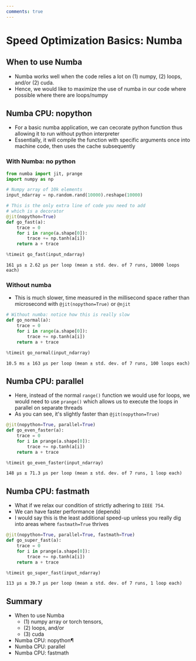 ```yaml
---
comments: true
---
```


# Speed Optimization Basics: Numba

## When to use Numba
- Numba works well when the code relies a lot on (1) numpy, (2) loops, and/or (2) cuda.
- Hence, we would like to maximize the use of numba in our code where possible where there are loops/numpy

## Numba CPU: nopython
- For a basic numba application, we can cecorate python function thus allowing it to run without python interpreter
- Essentially, it will compile the function with specific arguments once into machine code, then uses the cache subsequently

### With Numba: no python


```python
from numba import jit, prange
import numpy as np

# Numpy array of 10k elements
input_ndarray = np.random.rand(10000).reshape(10000)

# This is the only extra line of code you need to add
# which is a decorator
@jit(nopython=True)
def go_fast(a):
    trace = 0
    for i in range(a.shape[0]):
        trace += np.tanh(a[i])
    return a + trace

%timeit go_fast(input_ndarray)
```

    161 µs ± 2.62 µs per loop (mean ± std. dev. of 7 runs, 10000 loops each)


### Without numba
- This is much slower, time measured in the millisecond space rather than microsecond with `@jit(nopython=True)` or `@njit`


```python
# Without numba: notice how this is really slow
def go_normal(a):
    trace = 0
    for i in range(a.shape[0]):
        trace += np.tanh(a[i])
    return a + trace

%timeit go_normal(input_ndarray)
```

    10.5 ms ± 163 µs per loop (mean ± std. dev. of 7 runs, 100 loops each)


## Numba CPU: parallel
- Here, instead of the normal `range()` function we would use for loops, we would need to use `prange()` which allows us to execute the loops in parallel on separate threads
- As you can see, it's slightly faster than `@jit(nopython=True)`


```python
@jit(nopython=True, parallel=True)
def go_even_faster(a):
    trace = 0
    for i in prange(a.shape[0]):
        trace += np.tanh(a[i])
    return a + trace

%timeit go_even_faster(input_ndarray)
```

    148 µs ± 71.3 µs per loop (mean ± std. dev. of 7 runs, 1 loop each)


## Numba CPU: fastmath
- What if we relax our condition of strictly adhering to `IEEE 754`. 
- We can have faster performance (depends)
- I would say this is the least additional speed-up unless you really dig into areas where `fastmath=True` thrives


```python
@jit(nopython=True, parallel=True, fastmath=True)
def go_super_fast(a):
    trace = 0
    for i in prange(a.shape[0]):
        trace += np.tanh(a[i])
    return a + trace

%timeit go_super_fast(input_ndarray)
```

    113 µs ± 39.7 µs per loop (mean ± std. dev. of 7 runs, 1 loop each)


## Summary
- When to use Numba
    - (1) numpy array or torch tensors,
    - (2) loops, and/or
    - (3) cuda
- Numba CPU: nopython¶
- Numba CPU: parallel 
- Numba CPU: fastmath
